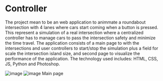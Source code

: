 # Controller
The project mean to be an web application to animmate a roundabout intersection with 4 lanes where cars start coming when a button is pressed. This represent a simulation of a real intersection where a centralized controller has to manage cars to pass the intersection safety and minimize the time travel. The application consists of a main page to with the intersections and user controllers to start/stop the simulation plus a field for scale the intersection island size, and second page to visualize the performance of the application. The technology used includes: HTML, CSS, JS, Python and Photoshop.

![image](https://github.com/mihai-ciorobitca/Controller/assets/146944097/687ab35b-692c-4afe-bb95-4dbd023f5e85)
![image](https://github.com/mihai-ciorobitca/Controller/assets/146944097/1af2f8fc-fdfc-4256-a83c-322e398c9d3b)
Main page




